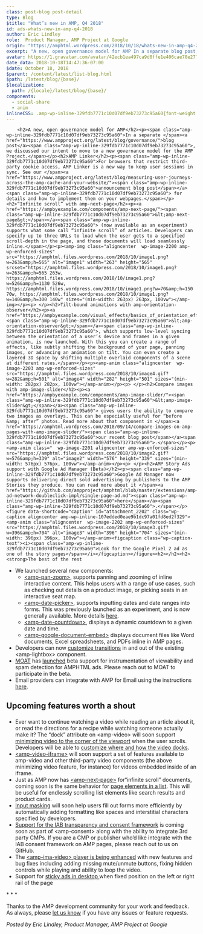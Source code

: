 ```yaml
---
class: post-blog post-detail
type: Blog
$title: "What’s new in AMP, Q4 2018"
id: ads-whats-new-in-amp-q4-2018
author: Eric Lindley
role:  Product Manager, AMP Project at Google
origin: "https://amphtml.wordpress.com/2018/10/18/whats-new-in-amp-q4-2018/amp/"
excerpt: "A new, open governance model for AMP In a separate blog post, we discussed our intent to move to a new governance model for the AMP Project. AMP Linker For browsers that restrict third-party cookie access, AMP Linker is a new way to keep user sessions in sync. See our announcement blog post for details [&#8230;]"
avatar: https://1.gravatar.com/avatar/42ecb1ea497ca9d0ffe1e406cae70e27?s=96&d=identicon&r=G
date_data: 2018-10-18T14:47:36-07:00
$date: October 18, 2018
$parent: /content/latest/list-blog.html
$path: /latest/blog/{base}/
$localization:
  path: /{locale}/latest/blog/{base}/
components:
  - social-share
  - anim
inlineCSS: .amp-wp-inline-329fdb7771c10d07df9eb73273c95a60{font-weight:400;}.amp-wp-inline-107edded0eae9b1dc97a01fd8ed2f329{max-width:396px;}
---
```


<div class="amp-wp-article-content">

		<h2>A new, open governance model for AMP</h2><p><span class="amp-wp-inline-329fdb7771c10d07df9eb73273c95a60">In a separate </span><a href="https://www.ampproject.org/latest/blog/governance/">blog post</a><span class="amp-wp-inline-329fdb7771c10d07df9eb73273c95a60">, we discussed our intent to move to a new governance model for the AMP Project.</span></p><h2>AMP Linker</h2><p><span class="amp-wp-inline-329fdb7771c10d07df9eb73273c95a60">For browsers that restrict third-party cookie access, AMP Linker is a new way to keep user sessions in sync. See our </span><a href="https://www.ampproject.org/latest/blog/measuring-user-journeys-across-the-amp-cache-and-your-website/"><span class="amp-wp-inline-329fdb7771c10d07df9eb73273c95a60">announcement blog post</span></a><span class="amp-wp-inline-329fdb7771c10d07df9eb73273c95a60"> for details and how to implement them on your webpages.</span></p><h2>“Infinite scroll” with amp-next-page</h2><p><a href="https://ampbyexample.com/components/amp-next-page/"><span class="amp-wp-inline-329fdb7771c10d07df9eb73273c95a60">&lt;amp-next-page&gt;</span></a><span class="amp-wp-inline-329fdb7771c10d07df9eb73273c95a60"> (now available as an experiment) supports what some call “infinite scroll” of articles. Developers can specify up to three URLs to load when the user gets to a specified scroll-depth in the page, and those documents will load seamlessly inline.</span></p><p><amp-img class="aligncenter  wp-image-2200 amp-wp-enforced-sizes" src="https://amphtml.files.wordpress.com/2018/10/image1.png?w=263&amp;h=565" alt="image1" width="263" height="565" srcset="https://amphtml.files.wordpress.com/2018/10/image1.png?w=263&amp;h=565 263w, https://amphtml.files.wordpress.com/2018/10/image1.png?w=526&amp;h=1130 526w, https://amphtml.files.wordpress.com/2018/10/image1.png?w=70&amp;h=150 70w, https://amphtml.files.wordpress.com/2018/10/image1.png?w=140&amp;h=300 140w" sizes="(min-width: 263px) 263px, 100vw"></amp-img></p><p> </p><h2>Tilt-bound animations with amp-orientation-observer</h2><p><a href="https://ampbyexample.com/visual_effects/basics_of_orientation_effects/"><span class="amp-wp-inline-329fdb7771c10d07df9eb73273c95a60">&lt;amp-orientation-observer&gt;</span></a><span class="amp-wp-inline-329fdb7771c10d07df9eb73273c95a60">, which supports low-level syncing between the orientation of a user’s device and frames in a given animation, is now launched. With this you can create a range of effects, like subtly shifting the background of your page, panning images, or advancing an animation on tilt. You can even create a layered 3D space by shifting multiple overlaid components of a scene at different rates.</span></p><p><amp-anim class="aligncenter  wp-image-2203 amp-wp-enforced-sizes" src="https://amphtml.files.wordpress.com/2018/10/image4.gif?w=282&amp;h=501" alt="image4" width="282" height="501" sizes="(min-width: 282px) 282px, 100vw"></amp-anim></p><p> </p><h2>Compare images with amp-image-slider</h2><p><a href="https://ampbyexample.com/components/amp-image-slider/"><span class="amp-wp-inline-329fdb7771c10d07df9eb73273c95a60">&lt;amp-image-slider&gt;</span></a><span class="amp-wp-inline-329fdb7771c10d07df9eb73273c95a60"> gives users the ability to compare two images as overlays. This can be especially useful for “before &amp; after” photos. Read more about that component in </span><a href="https://amphtml.wordpress.com/2018/09/14/compare-images-on-amp-pages-with-amp-image-slider/"><span class="amp-wp-inline-329fdb7771c10d07df9eb73273c95a60">our recent blog post</span></a><span class="amp-wp-inline-329fdb7771c10d07df9eb73273c95a60">.</span></p><p><amp-anim class="  wp-image-2201 aligncenter amp-wp-enforced-sizes" src="https://amphtml.files.wordpress.com/2018/10/image2.gif?w=576&amp;h=339" alt="image2" width="576" height="339" sizes="(min-width: 576px) 576px, 100vw"></amp-anim></p><p> </p><h2>AMP Story Ads support with Google Ad Manager (Beta)</h2><p><span class="amp-wp-inline-329fdb7771c10d07df9eb73273c95a60">Google Ad Manager now supports delivering direct sold advertising by publishers to the AMP Stories they produce. You can read more about it </span><a href="https://github.com/ampproject/amphtml/blob/master/extensions/amp-ad-network-doubleclick-impl/single-page-ad.md"><span class="amp-wp-inline-329fdb7771c10d07df9eb73273c95a60">here</span></a><span class="amp-wp-inline-329fdb7771c10d07df9eb73273c95a60">.</span></p><figure data-shortcode="caption" id="attachment_2202" class="wp-caption aligncenter amp-wp-inline-107edded0eae9b1dc97a01fd8ed2f329"><amp-anim class="aligncenter  wp-image-2202 amp-wp-enforced-sizes" src="https://amphtml.files.wordpress.com/2018/10/image3.gif?w=396&amp;h=704" alt="image3" width="396" height="704" sizes="(min-width: 396px) 396px, 100vw"></amp-anim><figcaption class="wp-caption-text"><i><span class="amp-wp-inline-329fdb7771c10d07df9eb73273c95a60">Look for the Google Pixel 2 ad as one of the story pages</span></i></figcaption></figure><h2></h2><h2><strong>The best of the rest
<p></p></strong></h2><ul><li class="amp-wp-inline-329fdb7771c10d07df9eb73273c95a60"><span class="amp-wp-inline-329fdb7771c10d07df9eb73273c95a60">We launched several new components:</span>
<ul><li class="amp-wp-inline-329fdb7771c10d07df9eb73273c95a60"><a href="https://www.ampproject.org/docs/reference/components/amp-pan-zoom"><span class="amp-wp-inline-329fdb7771c10d07df9eb73273c95a60">&lt;amp-pan-zoom&gt;</span></a><span class="amp-wp-inline-329fdb7771c10d07df9eb73273c95a60">, supports panning and zooming of inline interactive content. This helps users with a range of use cases, such as checking out details on a product image, or picking seats in an interactive seat map.</span></li>
<li class="amp-wp-inline-329fdb7771c10d07df9eb73273c95a60"><a href="https://ampbyexample.com/components/amp-date-picker/"><span class="amp-wp-inline-329fdb7771c10d07df9eb73273c95a60">&lt;amp-date-picker&gt;</span></a><span class="amp-wp-inline-329fdb7771c10d07df9eb73273c95a60">, supports inputting dates and date ranges into forms. This was previously launched as an experiment, and is now generally available. More details </span><a href="https://www.ampproject.org/latest/blog/amp-date-picker-is-launched/"><span class="amp-wp-inline-329fdb7771c10d07df9eb73273c95a60">here</span></a><span class="amp-wp-inline-329fdb7771c10d07df9eb73273c95a60">. </span></li>
<li class="amp-wp-inline-329fdb7771c10d07df9eb73273c95a60"><a href="https://ampbyexample.com/components/amp-date-countdown/"><span class="amp-wp-inline-329fdb7771c10d07df9eb73273c95a60">&lt;amp-date-countdown&gt;</span></a><span class="amp-wp-inline-329fdb7771c10d07df9eb73273c95a60">, displays a dynamic countdown to a given date and time.</span></li>
<li class="amp-wp-inline-329fdb7771c10d07df9eb73273c95a60"><a href="https://ampbyexample.com/components/amp-google-document-embed/"><span class="amp-wp-inline-329fdb7771c10d07df9eb73273c95a60">&lt;amp-google-document-embed&gt;</span></a><span class="amp-wp-inline-329fdb7771c10d07df9eb73273c95a60"> displays document files like Word documents, Excel spreadsheets, and PDFs inline in AMP pages.</span></li>
</ul></li>
<li class="amp-wp-inline-329fdb7771c10d07df9eb73273c95a60"><span class="amp-wp-inline-329fdb7771c10d07df9eb73273c95a60">Developers can now </span><a href="https://www.ampproject.org/docs/reference/components/amp-lightbox#animate-in-(optional)"><span class="amp-wp-inline-329fdb7771c10d07df9eb73273c95a60">customize transitions</span></a><span class="amp-wp-inline-329fdb7771c10d07df9eb73273c95a60"> in and out of the existing &lt;amp-lightbox&gt; component.</span></li>
<li class="amp-wp-inline-329fdb7771c10d07df9eb73273c95a60"><a href="https://moat.com/"><span class="amp-wp-inline-329fdb7771c10d07df9eb73273c95a60">MOAT</span></a><span class="amp-wp-inline-329fdb7771c10d07df9eb73273c95a60"> has </span><a href="https://github.com/ampproject/amphtml/issues/14355"><span class="amp-wp-inline-329fdb7771c10d07df9eb73273c95a60">launched</span></a><span class="amp-wp-inline-329fdb7771c10d07df9eb73273c95a60"> beta support for instrumentation of viewability and spam detection for AMPHTML ads. Please reach out to MOAT to participate in the beta. </span></li>
<li class="amp-wp-inline-329fdb7771c10d07df9eb73273c95a60"><span class="amp-wp-inline-329fdb7771c10d07df9eb73273c95a60">Email providers can integrate with AMP for Email using the instructions </span><a href="https://www.ampproject.org/docs/integration/integrate-amphtml-email"><span class="amp-wp-inline-329fdb7771c10d07df9eb73273c95a60">here</span></a><span class="amp-wp-inline-329fdb7771c10d07df9eb73273c95a60">.</span></li>
</ul><h2><strong>Upcoming features worth a shout
<p></p></strong></h2><ul><li class="amp-wp-inline-329fdb7771c10d07df9eb73273c95a60"><span class="amp-wp-inline-329fdb7771c10d07df9eb73273c95a60">Ever want to continue watching a video while reading an article about it, or read the directions for a recipe while watching someone actually make it? The “dock” attribute on &lt;amp-video&gt; will soon support </span><a href="https://github.com/ampproject/amphtml/issues/8088"><span class="amp-wp-inline-329fdb7771c10d07df9eb73273c95a60">minimizing video to the corner of the viewport</span></a><span class="amp-wp-inline-329fdb7771c10d07df9eb73273c95a60"> when the user scrolls. Developers will be able to </span><a href="https://ampbyexample.com/advanced/advanced_video_docking/"><span class="amp-wp-inline-329fdb7771c10d07df9eb73273c95a60">customize where and how the video docks</span></a><span class="amp-wp-inline-329fdb7771c10d07df9eb73273c95a60">.</span></li>
<li class="amp-wp-inline-329fdb7771c10d07df9eb73273c95a60"><a href="https://www.ampproject.org/docs/reference/components/amp-video-iframe"><span class="amp-wp-inline-329fdb7771c10d07df9eb73273c95a60">&lt;amp-video-iframe&gt;</span></a><span class="amp-wp-inline-329fdb7771c10d07df9eb73273c95a60"> will soon support a set of features available to amp-video and other third-party video components (the above minimizing video feature, for instance) for videos embedded inside of an iframe.</span></li>
<li class="amp-wp-inline-329fdb7771c10d07df9eb73273c95a60"><span class="amp-wp-inline-329fdb7771c10d07df9eb73273c95a60">Just as AMP now has </span><a href="https://ampbyexample.com/components/amp-next-page/"><span class="amp-wp-inline-329fdb7771c10d07df9eb73273c95a60">&lt;amp-next-page&gt;</span></a><span class="amp-wp-inline-329fdb7771c10d07df9eb73273c95a60"> for“infinite scroll” documents, coming soon is the same behavior for </span><a href="https://github.com/ampproject/amphtml/issues/14060"><span class="amp-wp-inline-329fdb7771c10d07df9eb73273c95a60">page elements in a list</span></a><span class="amp-wp-inline-329fdb7771c10d07df9eb73273c95a60">. This will be useful for endlessly scrolling list elements like search results and product cards.</span></li>
<li class="amp-wp-inline-329fdb7771c10d07df9eb73273c95a60"><a href="https://github.com/ampproject/amphtml/issues/12079"><span class="amp-wp-inline-329fdb7771c10d07df9eb73273c95a60">Input masking</span></a><span class="amp-wp-inline-329fdb7771c10d07df9eb73273c95a60"> will soon help users fill out forms more efficiently by automatically adding formatting like spaces and interstitial characters specified by developers.</span></li>
<li class="amp-wp-inline-329fdb7771c10d07df9eb73273c95a60"><a href="https://github.com/ampproject/amphtml/issues/15653"><span class="amp-wp-inline-329fdb7771c10d07df9eb73273c95a60">Support for the IAB transparency and consent framework</span></a><span class="amp-wp-inline-329fdb7771c10d07df9eb73273c95a60"> is coming soon as part of &lt;amp-consent&gt; along with the ability to integrate 3rd party CMPs. If you are a CMP or publisher who’d like integrate with the IAB consent framework on AMP pages, please reach out to us on GitHub.</span></li>
<li class="amp-wp-inline-329fdb7771c10d07df9eb73273c95a60"><span class="amp-wp-inline-329fdb7771c10d07df9eb73273c95a60">The </span><a href="https://github.com/ampproject/amphtml/issues/8841"><span class="amp-wp-inline-329fdb7771c10d07df9eb73273c95a60">&lt;amp-ima-video&gt; player is being enhanced</span></a><span class="amp-wp-inline-329fdb7771c10d07df9eb73273c95a60"> with new features and bug fixes including adding missing mute/unmute buttons, fixing hidden controls while playing and ability to loop the video. </span></li>
<li class="amp-wp-inline-329fdb7771c10d07df9eb73273c95a60"><span class="amp-wp-inline-329fdb7771c10d07df9eb73273c95a60">Support for </span><a href="https://github.com/ampproject/amphtml/issues/18123"><span class="amp-wp-inline-329fdb7771c10d07df9eb73273c95a60">sticky ads in desktop </span></a><span class="amp-wp-inline-329fdb7771c10d07df9eb73273c95a60">when fixed position on the left or right rail of the page</span></li>
</ul><p><span class="amp-wp-inline-329fdb7771c10d07df9eb73273c95a60">* * *</span></p><p><span class="amp-wp-inline-329fdb7771c10d07df9eb73273c95a60">Thanks to the AMP development community for your work and feedback. As always, please </span><a href="https://groups.google.com/forum/#!forum/amphtml-discuss"><span class="amp-wp-inline-329fdb7771c10d07df9eb73273c95a60">let us know</span></a><span class="amp-wp-inline-329fdb7771c10d07df9eb73273c95a60"> if you have any issues or feature requests.</span></p><p><i><span class="amp-wp-inline-329fdb7771c10d07df9eb73273c95a60">Posted by Eric Lindley, Product Manager, AMP Project at Google</span></i></p>	</div>

	

</div>

